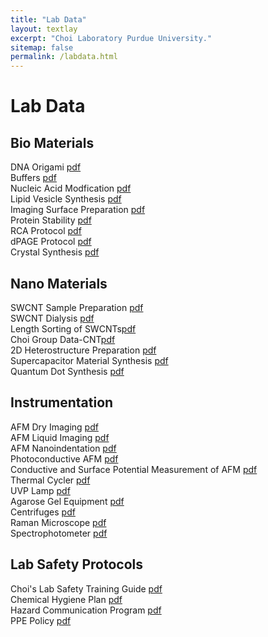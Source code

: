 ```yaml
---
title: "Lab Data"
layout: textlay
excerpt: "Choi Laboratory Purdue University."
sitemap: false
permalink: /labdata.html
---
```


# Lab Data

## Bio Materials
DNA Origami <a href="{{ site.url }}{{ site.baseurl }}/data/protocols/pdf/1_1_dna_origami.pdf">pdf</a><br>
Buffers <a href="{{ site.url }}{{ site.baseurl }}/data/protocols/pdf/1_2_buffers.pdf">pdf</a><br>
Nucleic Acid Modfication <a href="{{ site.url }}{{ site.baseurl }}/data/protocols/pdf/1_3_nueclic_acid_modification_synthesis.pdf">pdf</a><br>
Lipid Vesicle Synthesis <a href="{{ site.url }}{{ site.baseurl }}/data/protocols/pdf/1_4_GUV Synthesis_Protocol.pdf">pdf</a><br>
Imaging Surface Preparation <a href="{{ site.url }}{{ site.baseurl }}/data/protocols/pdf/1_5_imaging_surface_preparation.pdf">pdf</a><br>
Protein Stability <a href="{{ site.url }}{{ site.baseurl }}/data/protocols/pdf/1_6_protein_stability.pdf">pdf</a><br>
RCA Protocol <a href="{{ site.url }}{{ site.baseurl }}/data/protocols/pdf/1_7_RCA_Protocol.pdf">pdf</a><br>
dPAGE Protocol <a href="{{ site.url }}{{ site.baseurl }}/data/protocols/pdf/1_8_dPAGE Protocol.pdf">pdf</a><br>
Crystal Synthesis <a href="{{ site.url }}{{ site.baseurl }}/data/protocols/pdf/1_9_DNA_crystal_synthesis.pdf">pdf</a><br>

## Nano Materials
SWCNT Sample Preparation <a href="{{ site.url }}{{ site.baseurl }}/data/protocols/pdf/2_1_cnt_sample_preparation.pdf">pdf</a><br>
SWCNT Dialysis <a href="{{ site.url }}{{ site.baseurl }}/data/protocols/pdf/2_2_swcnt_dialysis.pdf">pdf</a><br>
Length Sorting of SWCNTs<a href="{{ site.url }}{{ site.baseurl }}/data/protocols/pdf/2_3_length_sorting.pdf">pdf</a><br>
Choi Group Data-CNT<a href="{{ site.url }}{{ site.baseurl }}/data/protocols/pdf/2_4_choi_group_data_CNT.pdf">pdf</a><br>
2D Heterostructure Preparation <a href="{{ site.url }}{{ site.baseurl }}/data/protocols/pdf/2_5_2d_heterostructure_preparation.pdf">pdf</a><br>
Supercapacitor Material Synthesis <a href="{{ site.url }}{{ site.baseurl }}/data/protocols/pdf/2_6_supercapacitor.pdf">pdf</a><br>
Quantum Dot Synthesis <a href="{{ site.url }}{{ site.baseurl }}/data/protocols/pdf/2_7_quantum_dot_synthesis.pdf">pdf</a><br>

## Instrumentation
AFM Dry Imaging <a href="{{ site.url }}{{ site.baseurl }}/data/protocols/pdf/3_1_afm_dry_imaging.pdf">pdf</a><br>
AFM Liquid Imaging <a href="{{ site.url }}{{ site.baseurl }}/data/protocols/pdf/3_2_afm_liquid_imaging.pdf">pdf</a><br>
AFM Nanoindentation <a href="{{ site.url }}{{ site.baseurl }}/data/protocols/pdf/3_3_afm_nanoindentation.pdf">pdf</a><br>
Photoconductive AFM <a href="{{ site.url }}{{ site.baseurl }}/data/protocols/pdf/3_4_photoconductive_afm.pdf">pdf</a><br>
Conductive and Surface Potential Measurement of AFM <a href="{{ site.url }}{{ site.baseurl}}/data/protocols/pdf/3_5_conductive_and_surface_potential_measurement_of_AFM.pdf">pdf</a><br>
Thermal Cycler <a href="{{ site.url }}{{ site.baseurl }}/data/protocols/pdf/3_6_thermal_cycler.pdf">pdf</a><br>
UVP Lamp <a href="{{ site.url }}{{ site.baseurl }}/data/protocols/pdf/3_7_uvp_lamp.pdf">pdf</a><br>
Agarose Gel Equipment <a href="{{ site.url }}{{ site.baseurl }}/data/protocols/pdf/3_8_agarose_gel_equipment.pdf">pdf</a><br>
Centrifuges <a href="{{ site.url }}{{ site.baseurl }}/data/protocols/pdf/3_9_centrifuge.pdf">pdf</a><br>
Raman Microscope <a href="{{ site.url }}{{ site.baseurl }}/data/protocols/pdf/3_10_raman_microscope.pdf">pdf</a><br>
Spectrophotometer <a href="{{ site.url }}{{ site.baseurl }}/data/protocols/pdf/3_11_spectrophotometer.pdf">pdf</a><br>

## Lab Safety Protocols
Choi's Lab Safety Training Guide <a href="{{ site.url }}{{ site.baseurl }}/data/protocols/pdf/4_1_Chois_lab_Safety_training.pdf">pdf</a><br>
Chemical Hygiene Plan <a href="{{ site.url }}{{ site.baseurl }}/data/protocols/pdf/4_2_chemical_hygiene_plan.pdf">pdf</a><br>
Hazard Communication Program <a href="{{ site.url }}{{ site.baseurl }}/data/protocols/pdf/4_3_hazard_communication_program.pdf">pdf</a><br>
PPE Policy <a href="{{ site.url }}{{ site.baseurl }}/data/protocols/pdf/4_4_PPE_policy.pdf">pdf</a><br>


